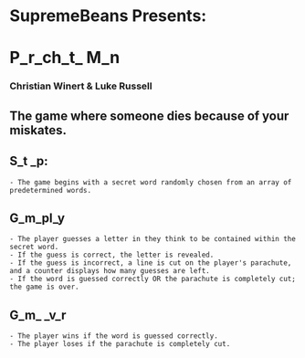 # SupremeBeans Presents: 
# P_r_ch_t_ M_n
### Christian Winert & Luke Russell
## The game where someone dies because of your miskates. 
## S_t _p:
    - The game begins with a secret word randomly chosen from an array of predetermined words.
## G_m_pl_y     
    - The player guesses a letter in they think to be contained within the secret word.
    - If the guess is correct, the letter is revealed.
    - If the guess is incorrect, a line is cut on the player's parachute, and a counter displays how many guesses are left. 
    - If the word is guessed correctly OR the parachute is completely cut; the game is over.
## G_m_ _v_r
    - The player wins if the word is guessed correctly.
    - The player loses if the parachute is completely cut. 

